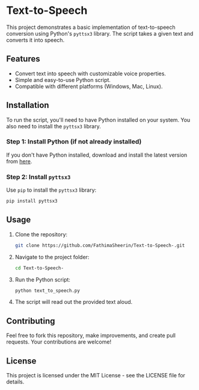 # Text-to-Speech

This project demonstrates a basic implementation of text-to-speech conversion using Python's `pyttsx3` library. The script takes a given text and converts it into speech.

## Features

- Convert text into speech with customizable voice properties.
- Simple and easy-to-use Python script.
- Compatible with different platforms (Windows, Mac, Linux).

## Installation

To run the script, you'll need to have Python installed on your system. You also need to install the `pyttsx3` library.

### Step 1: Install Python (if not already installed)

If you don't have Python installed, download and install the latest version from [here](https://www.python.org/downloads/).

### Step 2: Install `pyttsx3`

Use `pip` to install the `pyttsx3` library:

```bash
pip install pyttsx3
```
## Usage

1. Clone the repository:
    
    ```bash
    git clone https://github.com/FathimaSheerin/Text-to-Speech-.git
    ```
    
2. Navigate to the project folder:
    
    ```bash
    cd Text-to-Speech-
    ```
    
3. Run the Python script:
    
    ```bash
    python text_to_speech.py
    ```
    
4. The script will read out the provided text aloud.

## Contributing

Feel free to fork this repository, make improvements, and create pull requests. Your contributions are welcome!

## License

This project is licensed under the MIT License - see the LICENSE file for details.
